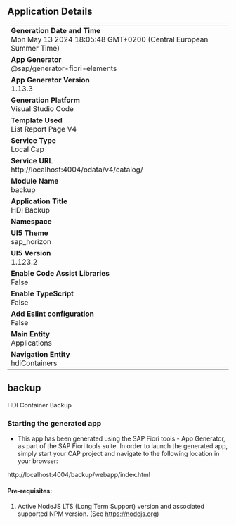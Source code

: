 ## Application Details
|               |
| ------------- |
|**Generation Date and Time**<br>Mon May 13 2024 18:05:48 GMT+0200 (Central European Summer Time)|
|**App Generator**<br>@sap/generator-fiori-elements|
|**App Generator Version**<br>1.13.3|
|**Generation Platform**<br>Visual Studio Code|
|**Template Used**<br>List Report Page V4|
|**Service Type**<br>Local Cap|
|**Service URL**<br>http://localhost:4004/odata/v4/catalog/
|**Module Name**<br>backup|
|**Application Title**<br>HDI Backup|
|**Namespace**<br>|
|**UI5 Theme**<br>sap_horizon|
|**UI5 Version**<br>1.123.2|
|**Enable Code Assist Libraries**<br>False|
|**Enable TypeScript**<br>False|
|**Add Eslint configuration**<br>False|
|**Main Entity**<br>Applications|
|**Navigation Entity**<br>hdiContainers|

## backup

HDI Container Backup

### Starting the generated app

-   This app has been generated using the SAP Fiori tools - App Generator, as part of the SAP Fiori tools suite.  In order to launch the generated app, simply start your CAP project and navigate to the following location in your browser:

http://localhost:4004/backup/webapp/index.html

#### Pre-requisites:

1. Active NodeJS LTS (Long Term Support) version and associated supported NPM version.  (See https://nodejs.org)


